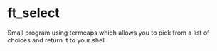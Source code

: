 # ft_select
Small program using termcaps which allows you to pick from a list of choices and return it to your shell
